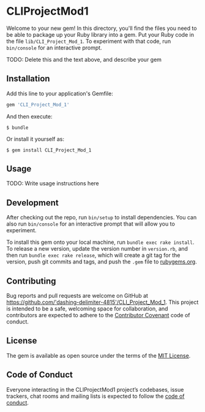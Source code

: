 # CLIProjectMod1

Welcome to your new gem! In this directory, you'll find the files you need to be able to package up your Ruby library into a gem. Put your Ruby code in the file `lib/CLI_Project_Mod_1`. To experiment with that code, run `bin/console` for an interactive prompt.

TODO: Delete this and the text above, and describe your gem

## Installation

Add this line to your application's Gemfile:

```ruby
gem 'CLI_Project_Mod_1'
```

And then execute:

    $ bundle

Or install it yourself as:

    $ gem install CLI_Project_Mod_1

## Usage

TODO: Write usage instructions here

## Development

After checking out the repo, run `bin/setup` to install dependencies. You can also run `bin/console` for an interactive prompt that will allow you to experiment.

To install this gem onto your local machine, run `bundle exec rake install`. To release a new version, update the version number in `version.rb`, and then run `bundle exec rake release`, which will create a git tag for the version, push git commits and tags, and push the `.gem` file to [rubygems.org](https://rubygems.org).

## Contributing

Bug reports and pull requests are welcome on GitHub at https://github.com/'dashing-delimiter-4815'/CLI_Project_Mod_1. This project is intended to be a safe, welcoming space for collaboration, and contributors are expected to adhere to the [Contributor Covenant](http://contributor-covenant.org) code of conduct.

## License

The gem is available as open source under the terms of the [MIT License](https://opensource.org/licenses/MIT).

## Code of Conduct

Everyone interacting in the CLIProjectMod1 project’s codebases, issue trackers, chat rooms and mailing lists is expected to follow the [code of conduct](https://github.com/'dashing-delimiter-4815'/CLI_Project_Mod_1/blob/master/CODE_OF_CONDUCT.md).
